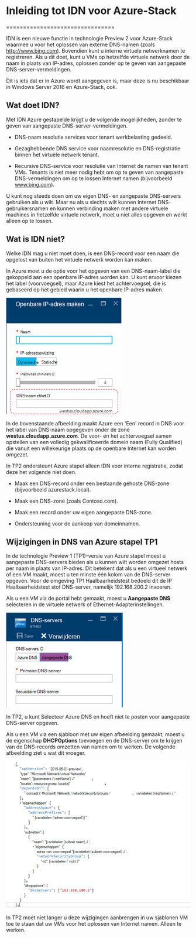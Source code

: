 <properties
    pageTitle="Wat is DNS in Azure stapel TP2 | Microsoft Azure"
    description="Informatie over nieuwe DNS-functies en mogelijkheden in Azure stapel TP2"
    services="azure-stack"
    documentationCenter=""
    authors="ScottNapolitan"
    manager="darmour"
    editor=""/>

<tags
    ms.service="azure-stack"
    ms.workload="na"
    ms.tgt_pltfrm="na"
    ms.devlang="na"
    ms.topic="get-started-article"
    ms.date="09/26/2016"
    ms.author="scottnap"/>

# <a name="introducing-idns-for-azure-stack"></a>Inleiding tot IDN voor Azure-Stack
================================

IDN is een nieuwe functie in technologie Preview 2 voor Azure-Stack waarmee u voor het oplossen van externe DNS-namen (zoals http://www.bing.com).
Bovendien kunt u interne virtuele netwerknamen te registreren. Als u dit doet, kunt u VMs op hetzelfde virtuele netwerk door de naam in plaats van IP-adres, oplossen zonder op te geven van aangepaste DNS-server-vermeldingen.

Dit is iets dat er in Azure wordt aangegeven is, maar deze is nu beschikbaar in Windows Server 2016 en Azure-Stack, ook.

<a name="what-does-idns-do"></a>Wat doet IDN?
------------------

Met IDN Azure gestapelde krijgt u de volgende mogelijkheden, zonder te geven van aangepaste DNS-server-vermeldingen.

-   DNS-naam resolutie services voor tenant werkbelasting gedeeld.

-   Gezaghebbende DNS service voor naamresolutie en DNS-registratie binnen het virtuele netwerk tenant.

-   Recursive DNS-service voor resolutie van Internet de namen van tenant VMs. Tenants is niet meer nodig hebt om op te geven van aangepaste DNS-vermeldingen om op te lossen Internet namen (bijvoorbeeld www.bing.com).

U kunt nog steeds doen om uw eigen DNS- en aangepaste DNS-servers gebruiken als u wilt. Maar nu als u slechts wilt kunnen Internet DNS-gebruikersnamen en kunnen verbinding maken met andere virtuele machines in hetzelfde virtuele netwerk, moet u niet alles opgeven en werkt alleen op te lossen.

<a name="what-does-idns-not-do"></a>Wat is IDN niet?
---------------------

Welke IDN mag u niet moet doen, is een DNS-record voor een naam die opgelost van buiten het virtuele netwerk worden kan maken.

In Azure moet u de optie voor het opgeven van een DNS-naam-label die gekoppeld aan een openbare IP-adres worden kan. U kunt ervoor kiezen het label (voorvoegsel), maar Azure kiest het achtervoegsel, die is gebaseerd op het gebied waarin u het openbare IP-adres maken.

![Schermafbeelding van de DNS-naamlabel](media/azure-stack-understanding-dns-in-tp2/image3.png)

In de bovenstaande afbeelding maakt Azure een 'Een' record in DNS voor het label van DNS-naam opgegeven onder de zone **westus.cloudapp.azure.com**. De voor- en het achtervoegsel samen opstellen van een volledig gekwalificeerde domein naam (Fully Qualified) die vanuit een willekeurige plaats op de openbare Internet kan worden omgezet.

In TP2 ondersteunt Azure stapel alleen IDN voor interne registratie, zodat deze het volgende niet doen.

-   Maak een DNS-record onder een bestaande gehoste DNS-zone (bijvoorbeeld azurestack.local).

-   Maak een DNS-zone (zoals Contoso.com).

-   Maak een record onder uw eigen aangepaste DNS-zone.

-   Ondersteuning voor de aankoop van domeinnamen.


<a name="changes-in-dns-from-azure-stack-tp1"></a>Wijzigingen in DNS van Azure stapel TP1
-----------------------------------

In de technologie Preview 1 (TP1)-versie van Azure stapel moest u aangepaste DNS-servers bieden als u kunnen wilt worden omgezet hosts per naam in plaats van IP-adres. Dit betekent dat als u een virtueel netwerk of een VM maakt, moest u ten minste één kolom van de DNS-server opgeven. Voor de omgeving TP1 Haalbaarheidstest bedoeld dit de IP Haalbaarheidstest stof DNS-server, namelijk 192.168.200.2 invoeren.

Als u een VM via de portal hebt gemaakt, moest u **Aangepaste DNS** selecteren in de virtuele netwerk of Ethernet-Adapterinstellingen.

![Schermafbeelding van een aangepaste DNS-server opgeven](media/azure-stack-understanding-dns-in-tp2/image1.png)

In TP2, u kunt Selecteer Azure DNS en hoeft niet te posten voor aangepaste DNS-server opgeven.

Als u een VM via een sjabloon met uw eigen afbeelding gemaakt, moest u de eigenschap **DHCPOptions** toevoegen en de DNS-server om te krijgen van de DNS-records omzetten van namen om te werken. De volgende afbeelding ziet u wat dit vroeger.

![Schermafbeelding van DHCPOptions eigenschap](media/azure-stack-understanding-dns-in-tp2/image2.png)

In TP2 moet niet langer u deze wijzigingen aanbrengen in uw sjablonen VM toe te staan dat uw VMs voor het oplossen van Internet namen. Alleen te werken.